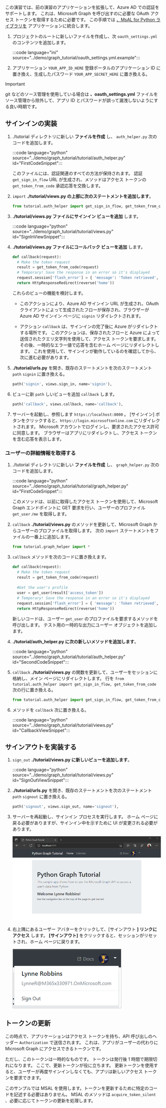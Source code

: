 <!-- markdownlint-disable MD002 MD041 -->

この演習では、前の演習のアプリケーションを拡張して、Azure AD での認証をサポートします。 これは、Microsoft Graph を呼び出すのに必要な OAuth アクセス トークンを取得するために必要です。 この手順では [、MsAL for Python ライブラリを](https://github.com/AzureAD/microsoft-authentication-library-for-python) アプリケーションに統合します。

1. プロジェクトのルートに新しいファイルを作成し、次 `oauth_settings.yml` のコンテンツを追加します。

    :::code language="ini" source="../demo/graph_tutorial/oauth_settings.yml.example":::

1. アプリケーション `YOUR_APP_ID_HERE` 登録ポータルのアプリケーション ID に置き換え、生成したパスワード `YOUR_APP_SECRET_HERE` に置き換える。

> [!IMPORTANT]
> git などのソース管理を使用している場合は **、oauth_settings.yml** ファイルをソース管理から除外して、アプリ ID とパスワードが誤って漏洩しないようにする良い時期です。

## <a name="implement-sign-in"></a>サインインの実装

1. ./tutorial ディレクトリに新しい **ファイルを作成** し、 `auth_helper.py` 次のコードを追加します。

    :::code language="python" source="../demo/graph_tutorial/tutorial/auth_helper.py" id="FirstCodeSnippet":::

    このファイルには、認証関連のすべての方法が保持されます。 認証 `get_sign_in_flow` URL が生成され、メソッドはアクセス トークンの `get_token_from_code` 承認応答を交換します。

1. `import` **./tutorial/views.py の上部に次のステートメントを追加します**。

    ```python
    from tutorial.auth_helper import get_sign_in_flow, get_token_from_code
    ```

1. **./tutorial/views.py ファイルにサインイン ビューを追加** します。

    :::code language="python" source="../demo/graph_tutorial/tutorial/views.py" id="SignInViewSnippet":::

1. **./tutorial/views.py ファイルにコールバック ビューを追加** します。

    ```python
    def callback(request):
      # Make the token request
      result = get_token_from_code(request)
      # Temporary! Save the response in an error so it's displayed
      request.session['flash_error'] = { 'message': 'Token retrieved', 'debug': format(result) }
      return HttpResponseRedirect(reverse('home'))
    ```

    これらのビューの機能を検討します。

    - このアクションにより、Azure AD サインイン URL が生成され、OAuth クライアントによって生成されたフローが保存され、ブラウザーが Azure AD サインイン ページに `signin` リダイレクトされます。

    - アクション `callback` は、サインインの完了後に Azure がリダイレクトする場所です。 このアクションは、保存されたフローと Azure によって送信されたクエリ文字列を使用して、アクセス トークンを要求します。 その後、一時的なエラー値で応答を含むホーム ページにリダイレクトします。 これを使用して、サインインが動作しているのを確認してから、次に進む必要があります。

1. **./tutorial/urls.py** を開き、既存のステートメントを次のステートメント `path` `signin` に置き換える。

    ```python
    path('signin', views.sign_in, name='signin'),
    ```

1. ビューに新 `path` しいビューを追加 `callback` します。

    ```python
    path('callback', views.callback, name='callback'),
    ```

1. サーバーを起動し、参照します `https://localhost:8000` 。 [サインイン] ボタンをクリックすると、`https://login.microsoftonline.com` にリダイレクトされます。 Microsoft アカウントでログインし、要求されたアクセス許可に同意します。 ブラウザーはアプリにリダイレクトし、アクセス トークンを含む応答を表示します。

### <a name="get-user-details"></a>ユーザーの詳細情報を取得する

1. ./tutorial ディレクトリに新しい **ファイルを作成** し、 `graph_helper.py` 次のコードを追加します。

    :::code language="python" source="../demo/graph_tutorial/tutorial/graph_helper.py" id="FirstCodeSnippet":::

    このメソッドは、以前に取得したアクセス トークンを使用して、Microsoft Graph エンドポイントに GET 要求を行い、ユーザーのプロファイル `get_user` `/me` を取得します。

1. `callback` **./tutorial/views.py** のメソッドを更新して、Microsoft Graph からユーザーのプロファイルを取得します。 次の `import` ステートメントをファイルの一番上に追加します。

    ```python
    from tutorial.graph_helper import *
    ```

1. `callback` メソッドを次のコードに置き換えます。

    ```python
    def callback(request):
      # Make the token request
      result = get_token_from_code(request)

      #Get the user's profile
      user = get_user(result['access_token'])
      # Temporary! Save the response in an error so it's displayed
      request.session['flash_error'] = { 'message': 'Token retrieved', 'debug': 'User: {0}\nToken: {1}'.format(user, result) }
      return HttpResponseRedirect(reverse('home'))
    ```

    新しいコードは、ユーザー `get_user` のプロファイルを要求するメソッドを呼び出します。 テスト用の一時的な出力にユーザー オブジェクトを追加します。

1. **./tutorial/auth_helper.py に次の新しいメソッドを追加します**。

    :::code language="python" source="../demo/graph_tutorial/tutorial/auth_helper.py" id="SecondCodeSnippet":::

1. `callback` **./tutorial/views.py** の関数を更新して、ユーザーをセッションに格納し、メイン ページにリダイレクトします。 行を `from tutorial.auth_helper import get_sign_in_flow, get_token_from_code` 次の行に置き換える。

    ```python
    from tutorial.auth_helper import get_sign_in_flow, get_token_from_code, store_user, remove_user_and_token, get_token
    ```

1. メソッドを `callback` 次に置き換える。

    :::code language="python" source="../demo/graph_tutorial/tutorial/views.py" id="CallbackViewSnippet":::

## <a name="implement-sign-out"></a>サインアウトを実装する

1. `sign_out` **./tutorial/views.py に新しいビューを追加します**。

    :::code language="python" source="../demo/graph_tutorial/tutorial/views.py" id="SignOutViewSnippet":::

1. **./tutorial/urls.py** を開き、既存のステートメントを次のステートメント `path` `signout` に置き換える。

    ```python
    path('signout', views.sign_out, name='signout'),
    ```

1. サーバーを再起動し、サインイン プロセスを実行します。 ホーム ページに戻る必要がありますが、サインイン中を示すために UI が変更される必要があります。

    ![サインイン後のホーム ページのスクリーンショット](./images/add-aad-auth-01.png)

1. 右上隅にあるユーザー アバターをクリックして、[サインアウト **] リンクにアクセス** します。 **[サインアウト]** をクリックすると、セッションがリセットされ、ホーム ページに戻ります。

    ![[サインアウト] リンクのドロップダウン メニューのスクリーンショット](./images/add-aad-auth-02.png)

## <a name="refreshing-tokens"></a>トークンの更新

この時点で、アプリケーションはアクセス トークンを持ち、API 呼び出しのヘッダー `Authorization` で送信されます。 これは、アプリがユーザーの代わりに Microsoft Graph にアクセスできるトークンです。

ただし、このトークンは一時的なものです。 トークンは発行後 1 時間で期限切れになります。 ここで、更新トークンが役に立ちます。 更新トークンを使用すると、ユーザーが再度サインインしなくても、アプリは新しいアクセス トークンを要求できます。

このサンプルでは MSAL を使用します。トークンを更新するために特定のコードを記述する必要はありません。 MSAL のメソッドは `acquire_token_silent` 、必要に応じてトークンの更新を処理します。
